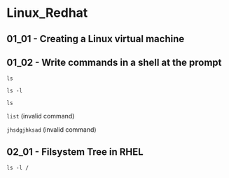 # Linux_Redhat
## 01_01 - Creating a Linux virtual machine
## 01_02 - Write commands in a shell at the prompt

`ls`

`ls -l`

`ls`

`list` (invalid command)

`jhsdgjhksad` (invalid command)
## 02_01 - Filsystem Tree in RHEL

`ls -l /`
